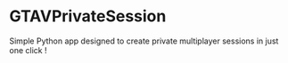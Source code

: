 # GTAVPrivateSession
Simple Python app designed to create private multiplayer sessions in just one click !
